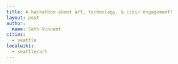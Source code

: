```yaml
---
title: A hackathon about art, technology, & civic engagement!
layout: post
author:
  name: Seth Vincent
cities:
  - seattle
localwiki: 
  - seattle/art
---
```


